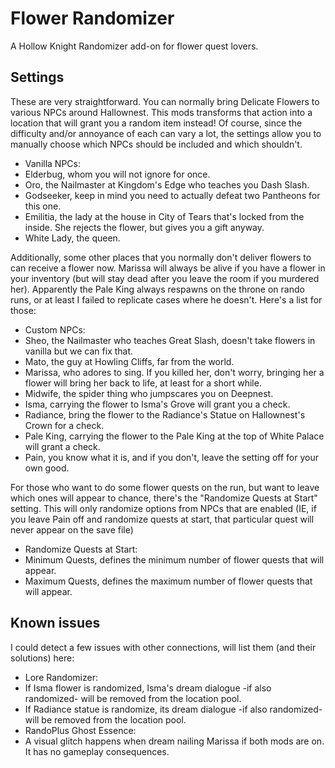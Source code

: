 # Flower Randomizer

A Hollow Knight Randomizer add-on for flower quest lovers.

## Settings

These are very straightforward. You can normally bring Delicate Flowers to various NPCs around Hallownest. This mods transforms that action into a location that will grant you a random item instead! Of course, since the difficulty and/or annoyance of each can vary a lot, the settings allow you to manually choose which NPCs should be included and which shouldn't.

- Vanilla NPCs:
 - Elderbug, whom you will not ignore for once.
 - Oro, the Nailmaster at Kingdom's Edge who teaches you Dash Slash.
 - Godseeker, keep in mind you need to actually defeat two Pantheons for this one.
 - Emilitia, the lady at the house in City of Tears that's locked from the inside. She rejects the flower, but gives you a gift anyway.
 - White Lady, the queen.

Additionally, some other places that you normally don't deliver flowers to can receive a flower now. Marissa will always be alive if you have a flower in your inventory (but will stay dead after you leave the room if you murdered her). Apparently the Pale King always respawns on the throne on rando runs, or at least I failed to replicate cases where he doesn't. Here's a list for those:

- Custom NPCs:
 - Sheo, the Nailmaster who teaches Great Slash, doesn't take flowers in vanilla but we can fix that.
 - Mato, the guy at Howling Cliffs, far from the world.
 - Marissa, who adores to sing. If you killed her, don't worry, bringing her a flower will bring her back to life, at least for a short while.
 - Midwife, the spider thing who jumpscares you on Deepnest.
 - Isma, carrying the flower to Isma's Grove will grant you a check.
 - Radiance, bring the flower to the Radiance's Statue on Hallownest's Crown for a check.
 - Pale King, carrying the flower to the Pale King at the top of White Palace will grant a check.
 - Pain, you know what it is, and if you don't, leave the setting off for your own good.

For those who want to do some flower quests on the run, but want to leave which ones will appear to chance, there's the "Randomize Quests at Start" setting. This will only randomize options from NPCs that are enabled (IE, if you leave Pain off and randomize quests at start, that particular quest will never appear on the save file)

- Randomize Quests at Start:
 - Minimum Quests, defines the minimum number of flower quests that will appear.
 - Maximum Quests, defines the maximum number of flower quests that will appear.

## Known issues

I could detect a few issues with other connections, will list them (and their solutions) here:

- Lore Randomizer:
 - If Isma flower is randomized, Isma's dream dialogue -if also randomized- will be removed from the location pool.
 - If Radiance statue is randomize, its dream dialogue -if also randomized- will be removed from the location pool.
- RandoPlus Ghost Essence:
 - A visual glitch happens when dream nailing Marissa if both mods are on. It has no gameplay consequences.